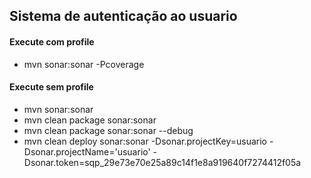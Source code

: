 ## Sistema de autenticação ao usuario

#### Execute com profile

- mvn sonar:sonar -Pcoverage


#### Execute sem profile

- mvn sonar:sonar
- mvn clean package sonar:sonar
- mvn clean package sonar:sonar --debug
- mvn clean deploy sonar:sonar -Dsonar.projectKey=usuario -Dsonar.projectName='usuario' -Dsonar.token=sqp_29e73e70e25a89c14f1e8a919640f7274412f05a
